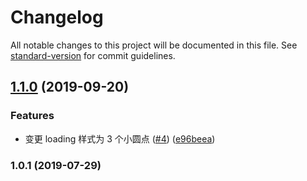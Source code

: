 # Changelog

All notable changes to this project will be documented in this file. See [standard-version](https://github.com/conventional-changelog/standard-version) for commit guidelines.

## [1.1.0](https://github.com/FEMessage/log-viewer/compare/v1.0.1...v1.1.0) (2019-09-20)


### Features

* 变更 loading 样式为 3 个小圆点 ([#4](https://github.com/FEMessage/log-viewer/issues/4)) ([e96beea](https://github.com/FEMessage/log-viewer/commit/e96beea))



### 1.0.1 (2019-07-29)
